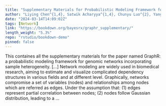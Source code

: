 ```yaml
---
title: "Supplementary Materials for Probabilistic Modeling Framework for Genomic Networks Incorporating Sample Heterogeneity"
author: "Liying Chen^{1,4}, Satwik Acharyya^{1,4}, Chunyu Luo^{2}, Yang Ni^3 and Veerabhadran Baladandayuthapani^{1,5}"
date: "2024-03-14T14:09:02Z"
tags: [Network]
link: "https://bookdown.org/bayesrx/graphr_supplementary/"
length_weight: "5.3%"
repo: "rstudio/bookdown-demo"
pinned: false
---
```


This containes all the supplementary materials for the paper named GraphR: a probabilistic modeling framework for genomic networks incorporating sample heterogeneity. [...] Network modeling are widely used in biomedical research, aiming to estimate and visualize complicated dependency structures in various fields and at different level. Graphically, networks compromise a set of variables (nodes) and relationships among nodes which are referred as edges. Under the assumption that: (1) edges represent partial correlation between nodes; (2) nodes follow Gaussian distribution, leading to a ...
